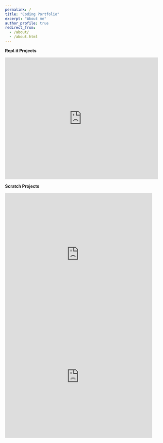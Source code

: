 ```yaml
---
permalink: /
title: "Coding Portfolio"
excerpt: "About me"
author_profile: true
redirect_from: 
  - /about/
  - /about.html
---
```


<b>Repl.it Projects</b>
<iframe height="400px" width="100%" src="https://repl.it/@JASONPHO/Code?lite=true" scrolling="no" frameborder="no" allowtransparency="true" allowfullscreen="true" sandbox="allow-forms allow-pointer-lock allow-popups allow-same-origin allow-scripts allow-modals"></iframe>

<b>Scratch Projects</b>
<iframe src="https://scratch.mit.edu/projects/333062479/embed" allowtransparency="true" width="485" height="402" frameborder="0" scrolling="no" allowfullscreen></iframe> 

<iframe src="https://scratch.mit.edu/projects/329601821/embed" allowtransparency="true" width="485" height="402" frameborder="0" scrolling="no" allowfullscreen></iframe>


